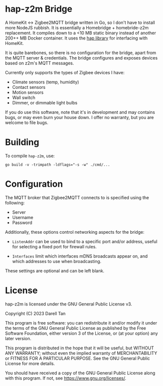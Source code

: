 hap-z2m Bridge
===============

A HomeKit <-> Zigbee2MQTT bridge written in Go, so I don't have to install more NodeJS rubbish.
It is essentially a Homebridge + homebride-z2m replacement.
It compiles down to a <10 MB static binary instead of another 200++ MB Docker container.
It uses the [hap library](https://github.com/brutella/hap) for interfacing with HomeKit.

It is quite barebones, so there is no configuration for the bridge, apart from the MQTT server & credentials.
The bridge configures and exposes devices based on z2m's MQTT messages.

Currently only supports the types of Zigbee devices I have:

- Climate sensors (temp, humidity)
- Contact sensors
- Motion sensors
- Wall switch
- Dimmer, or dimmable light bulbs

If you do use this software, note that it's in development and may contains bugs,
or may even burn your house down. I offer no warranty, but you are welcome to file bugs.


Building
=========

To compile `hap-z2m`, use:

    go build -v -trimpath -ldflags="-s -w" ./cmd/...

Configuration
==============

The MQTT broker that Zigbee2MQTT connects to is specified using the following:

- Server
- Username
- Password

Additionally, these options control networking aspects for the bridge:

- `ListenAddr` can be used to bind to a specific port and/or address, 
  useful for selecting a fixed port for firewall rules.

- `Interfaces` limit which interfaces mDNS broadcasts appear on, 
  and which addresses to use when broadcasting.

These settings are optional and can be left blank.

License
========

hap-z2m is licensed under the GNU General Public License v3.

Copyright (C) 2023 Darell Tan

This program is free software: you can redistribute it and/or modify it under
the terms of the GNU General Public License as published by the Free Software
Foundation, either version 3 of the License, or (at your option) any later
version.

This program is distributed in the hope that it will be useful, but WITHOUT ANY
WARRANTY; without even the implied warranty of MERCHANTABILITY or FITNESS FOR A
PARTICULAR PURPOSE. See the GNU General Public License for more details.

You should have received a copy of the GNU General Public License along with
this program. If not, see <https://www.gnu.org/licenses/>.


